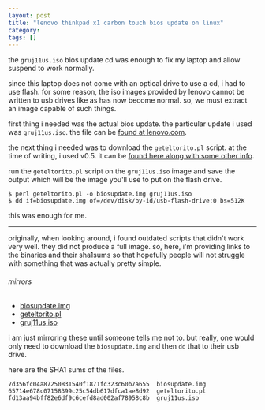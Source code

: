 ```yaml
---
layout: post
title: "lenovo thinkpad x1 carbon touch bios update on linux"
category:
tags: []
---
```


the `gruj11us.iso` bios update cd was enough to fix my laptop and
allow suspend to work normally.

since this laptop does not come with an optical drive to use a cd, i
had to use flash. for some reason, the iso images provided by lenovo
cannot be written to usb drives like as has now become normal. so, we
must extract an image capable of such things.

first thing i needed was the actual bios update. the particular update
i used was `gruj11us.iso`. the file can be [found at
lenovo.com](http://support.lenovo.com/en_US/downloads/detail.page?DocID=DS039783).

the next thing i needed was to download the `geteltorito.pl` script.
at the time of writing, i used v0.5. it can be [found here along with
some other
info](http://userpages.uni-koblenz.de/~krienke/ftp/noarch/geteltorito/).

run the `geteltorito.pl` script on the `gruj11us.iso` image and save
the output which will be the image you'll use to put on the flash
drive.

    $ perl geteltorito.pl -o biosupdate.img gruj11us.iso
    $ dd if=biosupdate.img of=/dev/disk/by-id/usb-flash-drive:0 bs=512K

this was enough for me.

---------------------------------

originally, when looking around, i found outdated scripts that didn't
work very well. they did not produce a full image. so, here, i'm
providing links to the binaries and their sha1sums so that hopefully
people will not struggle with something that was actually pretty
simple.

###### mirrors

* [biosupdate.img](/bin/biosupdate.img)
* [geteltorito.pl](/bin/geteltorito.pl)
* [gruj11us.iso](/bin/gruj11us.iso)

i am just mirroring these until someone tells me not to. but really,
one would only need to download the `biosupdate.img` and then `dd`
that to their usb drive.

here are the SHA1 sums of the files.

```
7d356fc04a87250831540f1871fc323c60b7a655  biosupdate.img
65714e678c07158399c25c54db617dfca1ae8d92  geteltorito.pl
fd13aa94bff82e6df9c6cefd8ad002af78958c8b  gruj11us.iso
```

